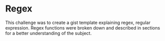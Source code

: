 # Regex 

This challenge was to create a gist template explaining regex, regular expression.  Regex functions were broken down and described in sections for a better understanding of the subject.